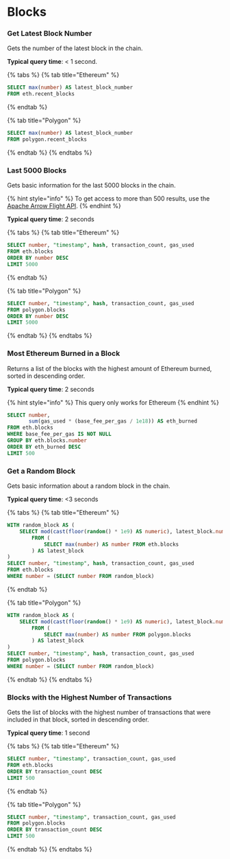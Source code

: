 # Blocks

### Get Latest Block Number

Gets the number of the latest block in the chain.

**Typical query time**: < 1 second.

{% tabs %}
{% tab title="Ethereum" %}
```sql
SELECT max(number) AS latest_block_number
FROM eth.recent_blocks
```
{% endtab %}

{% tab title="Polygon" %}
```sql
SELECT max(number) AS latest_block_number
FROM polygon.recent_blocks
```
{% endtab %}
{% endtabs %}

### Last 5000 Blocks

Gets basic information for the last 5000 blocks in the chain.

{% hint style="info" %}
To get access to more than 500 results, use the [Apache Arrow Flight API](broken-reference/).
{% endhint %}

**Typical query time**: 2 seconds

{% tabs %}
{% tab title="Ethereum" %}
```sql
SELECT number, "timestamp", hash, transaction_count, gas_used
FROM eth.blocks
ORDER BY number DESC
LIMIT 5000
```
{% endtab %}

{% tab title="Polygon" %}
```sql
SELECT number, "timestamp", hash, transaction_count, gas_used
FROM polygon.blocks
ORDER BY number DESC
LIMIT 5000
```
{% endtab %}
{% endtabs %}

### Most Ethereum Burned in a Block

Returns a list of the blocks with the highest amount of Ethereum burned, sorted in descending order.

**Typical query time**: 2 seconds

{% hint style="info" %}
This query only works for Ethereum
{% endhint %}

```sql
SELECT number,
       sum(gas_used * (base_fee_per_gas / 1e18)) AS eth_burned
FROM eth.blocks
WHERE base_fee_per_gas IS NOT NULL
GROUP BY eth.blocks.number
ORDER BY eth_burned DESC
LIMIT 500
```

### Get a Random Block

Gets basic information about a random block in the chain.

**Typical query time**: <3 seconds

{% tabs %}
{% tab title="Ethereum" %}
```sql
WITH random_block AS (
    SELECT mod(cast(floor(random() * 1e9) AS numeric), latest_block.number) AS number
        FROM (
            SELECT max(number) AS number FROM eth.blocks
        ) AS latest_block
)
SELECT number, "timestamp", hash, transaction_count, gas_used 
FROM eth.blocks
WHERE number = (SELECT number FROM random_block)
```
{% endtab %}

{% tab title="Polygon" %}
```sql
WITH random_block AS (
    SELECT mod(cast(floor(random() * 1e9) AS numeric), latest_block.number) AS number
        FROM (
            SELECT max(number) AS number FROM polygon.blocks
        ) AS latest_block
)
SELECT number, "timestamp", hash, transaction_count, gas_used 
FROM polygon.blocks
WHERE number = (SELECT number FROM random_block)
```
{% endtab %}
{% endtabs %}

### Blocks with the Highest Number of Transactions

Gets the list of blocks with the highest number of transactions that were included in that block, sorted in descending order.

**Typical query time**: 1 second

{% tabs %}
{% tab title="Ethereum" %}
```sql
SELECT number, "timestamp", transaction_count, gas_used
FROM eth.blocks 
ORDER BY transaction_count DESC 
LIMIT 500
```
{% endtab %}

{% tab title="Polygon" %}
```sql
SELECT number, "timestamp", transaction_count, gas_used
FROM polygon.blocks 
ORDER BY transaction_count DESC 
LIMIT 500
```
{% endtab %}
{% endtabs %}
